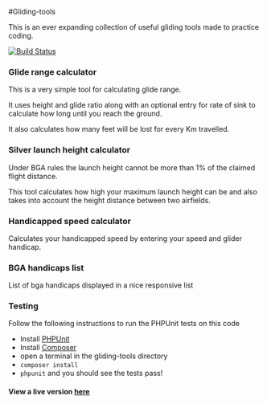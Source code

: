 #Gliding-tools

This is an ever expanding collection of useful gliding tools made to practice coding.

[![Build Status](https://travis-ci.org/clementallen/Gliding-tools.svg)](https://travis-ci.org/clementallen/Gliding-tools)


### Glide range calculator

This is a very simple tool for calculating glide range.

It uses height and glide ratio along with an optional entry for rate of sink to calculate how long until you reach the ground.

It also calculates how many feet will be lost for every Km travelled.


### Silver launch height calculator

Under BGA rules the launch height cannot be more than 1% of the claimed flight distance.

This tool calculates how high your maximum launch height can be and also takes into account the height distance between two airfields.


### Handicapped speed calculator

Calculates your handicapped speed by entering your speed and glider handicap.


### BGA handicaps list

List of bga handicaps displayed in a nice responsive list


### Testing

Follow the following instructions to run the PHPUnit tests on this code

- Install [PHPUnit](https://phpunit.de/getting-started.html)
- Install [Composer](https://getcomposer.org/download/)
- open a terminal in the gliding-tools directory
- `composer install`
- `phpunit` and you should see the tests pass!


#### View a live version [here](http://gliding.clementallen.com/)

